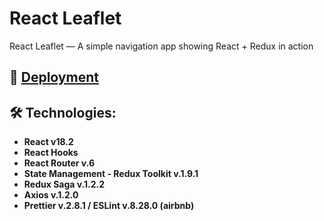 # React Leaflet
React Leaflet — A simple navigation app showing React + Redux in action
## :rocket: [Deployment](https://react-leaflet-test.vercel.app/)

## 🛠 Technologies:
- **React v18.2**
- **React Hooks**
- **React Router v.6**
- **State Management - Redux Toolkit v.1.9.1**
- **Redux Saga v.1.2.2**
- **Axios v.1.2.0**
- **Prettier v.2.8.1 / ESLint v.8.28.0 (airbnb)**
